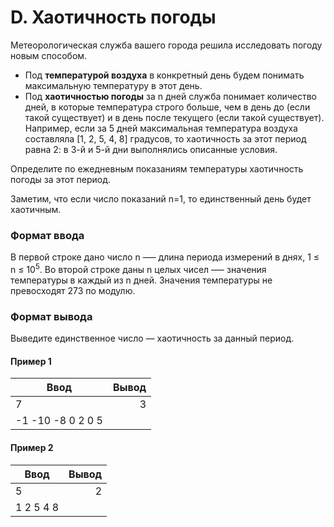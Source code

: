 # D. Хаотичность погоды

Метеорологическая служба вашего города решила исследовать погоду новым способом.

* Под **температурой воздуха** в конкретный день будем понимать максимальную температуру в этот день.
* Под **хаотичностью погоды** за n дней служба понимает количество дней, в которые температура строго больше, чем в день до (если такой существует) и в день после текущего (если такой существует). Например, если за 5 дней максимальная температура воздуха составляла [1, 2, 5, 4, 8] градусов, то хаотичность за этот период равна 2: в 3-й и 5-й дни выполнялись описанные условия.

Определите по ежедневным показаниям температуры хаотичность погоды за этот период.

Заметим, что если число показаний n=1, то единственный день будет хаотичным.

### Формат ввода

В первой строке дано число n –— длина периода измерений в днях, 1 ≤ n ≤ 10<sup>5</sup>. Во второй строке даны n целых чисел –— значения температуры в каждый из n дней. Значения температуры не превосходят 273 по модулю.

### Формат вывода

Выведите единственное число — хаотичность за данный период.

#### Пример 1
| Ввод | Вывод |
|------|------:|
| 7    |     3 |
| -1 -10 -8 0 2 0 5 |       |

#### Пример 2
| Ввод | Вывод |
|------|------:|
| 5    |     2 |
| 1 2 5 4 8 |       |